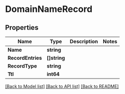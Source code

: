 # DomainNameRecord

## Properties

Name | Type | Description | Notes
------------ | ------------- | ------------- | -------------
**Name** | **string** |  | 
**RecordEntries** | **[]string** |  | 
**RecordType** | **string** |  | 
**Ttl** | **int64** |  | 

[[Back to Model list]](../README#documentation-for-models) [[Back to API list]](../README#documentation-for-api-endpoints) [[Back to README]](../README)


